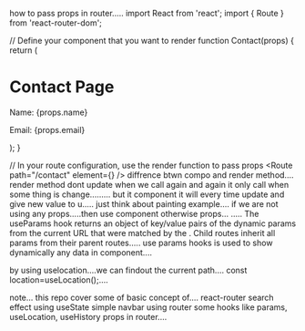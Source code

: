 how to pass props in router.....
import React from 'react';
import { Route } from 'react-router-dom';

// Define your component that you want to render
function Contact(props) {
  return (
    <div>
      <h1>Contact Page</h1>
      <p>Name: {props.name}</p>
      <p>Email: {props.email}</p>
    </div>
  );
}

// In your route configuration, use the render function to pass props
<Route
  path="/contact"
  element={<Contact name="John Doe" email="john@example.com" />}
/>
diffrence btwn compo and render method....
render method dont update when we call again and again it only call when some thing is change.........
but it component it will every time update and give new value to u.....
just think about painting example....
if we are not using any props.....then use component otherwise props...
.....
The useParams hook returns an object of key/value pairs of the dynamic params from the current URL that were matched by the <Route path>. Child routes inherit all params from their parent routes.....
use params hooks is used to show dynamically any data in component....

by using uselocation....we can findout the current path....
 const location=useLocation();....

 
 note...
 this repo cover some of basic concept of....
 react-router
 search effect using useState
 simple navbar using router
 some hooks like params, useLocation, useHistory
 props in router....
 